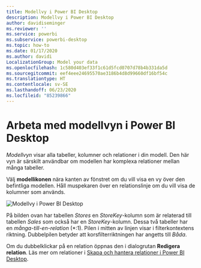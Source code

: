```yaml
---
title: Modellvy i Power BI Desktop
description: Modellvy i Power BI Desktop
author: davidiseminger
ms.reviewer: ''
ms.service: powerbi
ms.subservice: powerbi-desktop
ms.topic: how-to
ms.date: 01/17/2020
ms.author: davidi
LocalizationGroup: Model your data
ms.openlocfilehash: 1c580d403ef33f1c61d5fcd0707d78b4b331da5d
ms.sourcegitcommit: eef4eee24695570ae3186b4d8d99660df16bf54c
ms.translationtype: HT
ms.contentlocale: sv-SE
ms.lasthandoff: 06/23/2020
ms.locfileid: "85239866"
---
```

# <a name="work-with-model-view-in-power-bi-desktop"></a>Arbeta med modellvyn i Power BI Desktop

*Modellvyn* visar alla tabeller, kolumner och relationer i din modell. Den här vyn är särskilt användbar om modellen har komplexa relationer mellan många tabeller.

Välj **modellikonen** nära kanten av fönstret om du vill visa en vy över den befintliga modellen. Håll muspekaren över en relationslinje om du vill visa de kolumner som används.

![Modellvy i Power BI Desktop](media/desktop-relationship-view/model-view-full-screen.png)

På bilden ovan har tabellen *Stores* en *StoreKey*-kolumn som är relaterad till tabellen *Sales* som också har en *StoreKey*-kolumn. Dessa två tabeller har en *många-till-en-relation* (\*:1). Pilen i mitten av linjen visar i filterkontextens riktning. Dubbelpilen betyder att korsfilterriktningen har angetts till *Båda*.

Om du dubbelklickar på en relation öppnas den i dialogrutan **Redigera relation**. Läs mer om relationer i [Skapa och hantera relationer i Power BI Desktop](desktop-create-and-manage-relationships.md).
